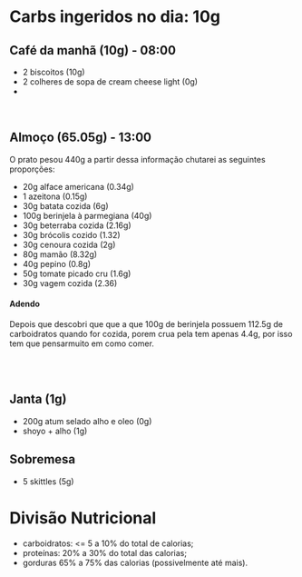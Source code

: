 # Carbs ingeridos no dia: 10g

## Café da manhã (10g) - 08:00

- 2 biscoitos (10g)
- 2 colheres de sopa de cream cheese light (0g) 
- 
<br>

## Almoço (65.05g) - 13:00

O prato pesou 440g a partir dessa informação chutarei as seguintes proporções:

- 20g alface americana (0.34g)
- 1 azeitona (0.15g)
- 30g batata cozida (6g)
- 100g berinjela à parmegiana (40g)
- 30g beterraba cozida (2.16g)
- 30g brócolis cozido (1.32)
- 30g cenoura cozida (2g)
- 80g mamão (8.32g)
- 40g pepino (0.8g)
- 50g tomate picado cru (1.6g)
- 30g vagem cozida (2.36)

#### Adendo

Depois que descobri que que a que 100g de berinjela possuem 112.5g de carboidratos quando for cozida, porem crua pela tem apenas 4.4g, por isso tem que pensarmuito em como comer.

<br>



  
<br>

## Janta (1g)

- 200g atum selado alho e oleo (0g)
- shoyo + alho (1g)

## Sobremesa

- 5 skittles (5g)

# Divisão Nutricional

- carboidratos: <= 5 a 10% do total de calorias;
- proteínas: 20% a 30% do total das calorias;
- gorduras 65% a 75% das calorias (possivelmente até mais).